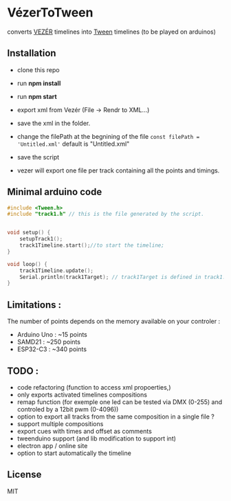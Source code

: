 # VézerToTween
converts [VEZÉR](https://imimot.com/vezer/)  timelines into [Tween](https://github.com/hideakitai/Tween) timelines (to be played on arduinos) 



## Installation 
- clone this repo 
- run **npm install**
- run **npm start**

- export xml from Vezér (File -> Rendr to XML...)
- save the xml in the folder. 
- change the filePath at the begnining of the file
 	`const filePath = 'Untitled.xml'` default is "Untitled.xml"
- save the script
- vezer will export one file per track containing all the points and timings. 

## Minimal arduino code 
```C
#include <Tween.h>
#include "track1.h" // this is the file generated by the script.


void setup() {
    setupTrack1();
    track1Timeline.start();//to start the timeline;
}

void loop() {
    track1Timeline.update();
    Serial.println(track1Target); // track1Target is defined in track1.h
}
```

## Limitations :
The number of points depends on the memory available on your controler : 
- Arduino Uno : ~15 points 
- SAMD21 : ~250 points  
- ESP32-C3 : ~340 points


## TODO : 
- code refactoring (function to access xml propoerties,)
- only exports activated timelines compositions 
- remap function (for exemple one led can be tested via DMX (0-255) and controled by a 12bit pwm (0-4096))
- option to export all tracks from the same composition in a single file ? 
- support multiple compositions 
- export cues with times and offset as comments 
- tweenduino support (and lib modification to support int)
- electron app / online site 
- option to start automatically the timeline 
## License
MIT